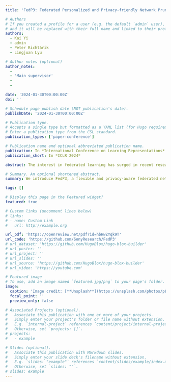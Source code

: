```yaml
---
title: 'FedP3: Federated Personalized and Privacy-friendly Network Pruning under Model Heterogeneity'

# Authors
# If you created a profile for a user (e.g. the default `admin` user), write the username (folder name) here
# and it will be replaced with their full name and linked to their profile.
authors:
  - Kai Yi
  - admin
  - Peter Richtárik
  - Lingjuan Lyu

# Author notes (optional)
author_notes:
  - 
  - 'Main supervisor'
  - 
  - 

date: '2024-01-30T00:00:00Z'
doi: ''

# Schedule page publish date (NOT publication's date).
publishDate: '2024-01-30T00:00:00Z'

# Publication type.
# Accepts a single type but formatted as a YAML list (for Hugo requirements).
# Enter a publication type from the CSL standard.
publication_types: ['paper-conference']

# Publication name and optional abbreviated publication name.
publication: In *International Conference on Learning Representations*
publication_short: In *ICLR 2024*

abstract: The interest in federated learning has surged in recent research due to its unique ability to train a global model using privacy-secured information held locally on each client. This paper pays particular attention to the issue of client-side model heterogeneity, a pervasive challenge in the practical implementation of FL that escalates its complexity. Assuming a scenario where each client possesses varied memory storage, processing capabilities and network bandwidth - a phenomenon referred to as system heterogeneity - there is a pressing need to customize a unique model for each client. In response to this, we present an effective and adaptable federated framework FedP3, representing Federated Personalized and Privacy-friendly network Pruning, tailored for model heterogeneity scenarios. Our proposed methodology can incorporate and adapt well-established techniques to its specific instances.

# Summary. An optional shortened abstract.
summary: We introduce FedP3, a flexible and privacy-aware federated network pruning framework, addressing model heterogeneity and allowing client-specific personalization.

tags: []

# Display this page in the Featured widget?
featured: true

# Custom links (uncomment lines below)
# links:
# - name: Custom Link
#   url: http://example.org

url_pdf: 'https://openreview.net/pdf?id=hbHwZYqk9T'
url_code: 'https://github.com/SonyResearch/FedP3'
# url_dataset: 'https://github.com/HugoBlox/hugo-blox-builder'
# url_poster: ''
# url_project: ''
# url_slides: ''
# url_source: 'https://github.com/HugoBlox/hugo-blox-builder'
# url_video: 'https://youtube.com'

# Featured image
# To use, add an image named `featured.jpg/png` to your page's folder.
image:
  caption: 'Image credit: [**Unsplash**](https://unsplash.com/photos/pLCdAaMFLTE)'
  focal_point: ''
  preview_only: false

# Associated Projects (optional).
#   Associate this publication with one or more of your projects.
#   Simply enter your project's folder or file name without extension.
#   E.g. `internal-project` references `content/project/internal-project/index.md`.
#   Otherwise, set `projects: []`.
# projects:
#   - example

# Slides (optional).
#   Associate this publication with Markdown slides.
#   Simply enter your slide deck's filename without extension.
#   E.g. `slides: "example"` references `content/slides/example/index.md`.
#   Otherwise, set `slides: ""`.
# slides: example
---
```


<!-- {{% callout note %}}
Click the _Cite_ button above to demo the feature to enable visitors to import publication metadata into their reference management software.
{{% /callout %}}

{{% callout note %}}
Create your slides in Markdown - click the _Slides_ button to check out the example.
{{% /callout %}}

Add the publication's **full text** or **supplementary notes** here. You can use rich formatting such as including [code, math, and images](https://docs.hugoblox.com/content/writing-markdown-latex/). -->
